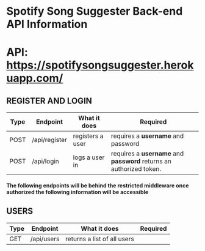 # Spotify Song Suggester Back-end API Information

# API: https://spotifysongsuggester.herokuapp.com/

## REGISTER AND LOGIN
Type | Endpoint | What it does | Required
-----|--------------------|----------------------|-------------------------------------------------
POST | /api/register | registers a user     | requires a __username__ and password  
POST | /api/login    | logs a user in       | requires a __username__ and __password__ returns an authorized token.  

#### The following endpoints will be behind the restricted middleware once authorized the following information will be accessible

## USERS
Type | Endpoint | What it does | Required
------------|--------------------------------|----------------------------------------------|--------------------------------
GET         | /api/users                     | returns a list of all users                  |  